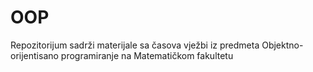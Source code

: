 # OOP
Repozitorijum sadrži materijale sa časova vježbi iz predmeta Objektno-orijentisano programiranje na Matematičkom fakultetu 
